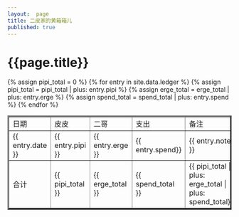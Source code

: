 ```yaml
---
layout:  page
title: 二皮家的黄箱箱儿 
published: true 
---
```

# {{page.title}}

<table align="center" border="3" width="502">

  <tbody>
    <tr>
      <td>日期</td>
      <td>皮皮</td>
      <td>二哥</td>
      <td>支出</td>
      <td>备注</td>
    </tr>
{% assign pipi_total = 0 %}
{% for entry in site.data.ledger %}
    {% assign pipi_total = pipi_total | plus: entry.pipi %}
    {% assign erge_total = erge_total | plus: entry.erge %}
    {% assign spend_total = spend_total | plus: entry.spend %}
    <tr>
      <td>{{ entry.date }}</td>
      <td>{{ entry.pipi }}</td>
      <td>{{ entry.erge }}</td>
      <td>{{ entry.spend}}</td>
      <td>{{ entry.note }}</td>
    </tr>
{% endfor %}
    <tr>
      <td>合计</td>
      <td>{{ pipi_total }}</td>
      <td>{{ erge_total }}</td>
      <td>{{ spend_total }}</td>
      <td>{{ pipi_total | plus: erge_total | plus: spend_total}}</td>
    </tr>
  </tbody>
  <colgroup>
    <col style="width: 20%;">
    <col style="width: 20%;">
    <col style="width: 20%;">
    <col style="width: 20%;">
    <col style="width: 20%;">
  </colgroup>
</table>

